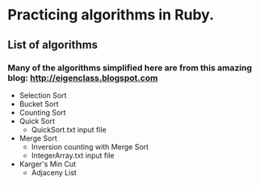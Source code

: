 # Practicing algorithms in Ruby.

## List of algorithms
### Many of the algorithms simplified here are from this amazing blog: http://eigenclass.blogspot.com
* Selection Sort
* Bucket Sort
* Counting Sort
* Quick Sort
	* QuickSort.txt input file
* Merge Sort
    * Inversion counting with Merge Sort
	* IntegerArray.txt input file
* Karger's Min Cut
 	* Adjaceny List
